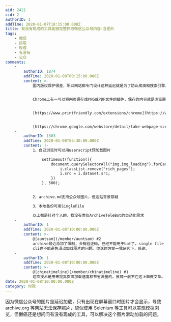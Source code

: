 ```yaml
---
aid: 2421
cid: 2
authorID: 1
addTime: 2020-01-07T18:15:00.000Z
title: 有没有现成的工具能够完整抓取微信公众号内容-含图片
tags:
    - 微信
    - 抓取
    - 现成
    - 有没有
    - 公众
comments:
    -
        authorID: 1874
        addTime: 2020-01-08T00:15:00.000Z
        content: >-
            国内版权保护很差，所以网站都专门设计这种延迟就是为了防止爬虫和搜索引擎。


            Chrome上有一可以将网页保存成PNG或PDF文件的插件，保存的内容就是浏览器里显示的网页内容。


            [https://www.printfriendly.com/extensions/chrome](https://www.printfriendly.com/extensions/chrome)


            [https://chrome.google.com/webstore/detail/take-webpage-screenshots/mcbpblocgmgfnpjjppndjkmgjaogfceg](https://chrome.google.com/webstore/detail/take-webpage-screenshots/mcbpblocgmgfnpjjppndjkmgjaogfceg)
    -
        authorID: 1803
        addTime: 2020-01-08T05:30:00.000Z
        content: |-
            1，自己浏览时可以用userscript预加载图片

                setTimeout(function(){
                    document.querySelectorAll("img.img_loading").forEach(i=>{
                        i.classList.remove("rich_pages");
                        i.src = i.dataset.src;
                    })
                }, 500);
                

            2，archive.md支持公众号图片，但这站背景存疑

            3，本地备份可用SingleFile

            以上都是针对个人的，我没有类似ArchiveTeleBot的自动化需求
    -
        authorID: 1
        addTime: 2020-01-08T10:00:00.000Z
        content: >-
            @[auntsam](/member/auntsam) #2
            archive最近添加了限制，会有验证码，已经不能用于bot了。single file
            cli也不能避免滑动加载图片的问题。你说的方案一我研究下，感谢。
    -
        authorID: 1
        addTime: 2020-01-08T10:00:00.000Z
        content: >-
            @[chinatimeline](/member/chinatimeline) #1
            这项技术是用来提高页面加载速度和节省流量的，反爬一般不在这上面做文章。
date: 2020-01-08T10:00:00.000Z
category: 时政
---
```


因为微信公众号的图片是延迟加载，只有出现在屏幕窗口时图片才会显示，导致 archive.org 等网站无法保存照片，貌似使用 Selenium 等工具可以实现模拟浏览，但懒癌还是想问问有没有现成的工具，可以解决这个图片滑动加载的问题。
